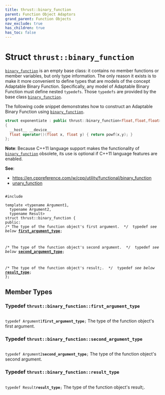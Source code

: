 ```yaml
---
title: thrust::binary_function
parent: Function Object Adaptors
grand_parent: Function Objects
nav_exclude: true
has_children: true
has_toc: false
---
```


# Struct `thrust::binary_function`

<code><a href="{{ site.baseurl }}/api/classes/structthrust_1_1binary__function.html">binary&#95;function</a></code> is an empty base class: it contains no member functions or member variables, but only type information. The only reason it exists is to make it more convenient to define types that are models of the concept Adaptable Binary Function. Specifically, any model of Adaptable Binary Function must define nested <code>typedefs</code>. Those <code>typedefs</code> are provided by the base class <code><a href="{{ site.baseurl }}/api/classes/structthrust_1_1binary__function.html">binary&#95;function</a></code>.

The following code snippet demonstrates how to construct an Adaptable Binary Function using <code><a href="{{ site.baseurl }}/api/classes/structthrust_1_1binary__function.html">binary&#95;function</a></code>.



```cpp
struct exponentiate : public thrust::binary_function<float,float,float>
{
  __host__ __device__
  float operator()(float x, float y) { return powf(x,y); }
};
```

**Note**:
Because C++11 language support makes the functionality of <code><a href="{{ site.baseurl }}/api/classes/structthrust_1_1binary__function.html">binary&#95;function</a></code> obsolete, its use is optional if C++11 language features are enabled.

**See**:
* <a href="https://en.cppreference.com/w/cpp/utility/functional/binary_function">https://en.cppreference.com/w/cpp/utility/functional/binary_function</a>
* <a href="{{ site.baseurl }}/api/classes/structthrust_1_1unary__function.html">unary_function</a>

<code class="doxybook">
<span>#include <thrust/functional.h></span><br>
<span>template &lt;typename Argument1,</span>
<span>&nbsp;&nbsp;typename Argument2,</span>
<span>&nbsp;&nbsp;typename Result&gt;</span>
<span>struct thrust::binary&#95;function {</span>
<span>public:</span><span class="doxybook-comment"><code>&nbsp;&nbsp;</code>
/* The type of the function object's first argument.  */</span><span>&nbsp;&nbsp;typedef <i>see below</i> <b><a href="{{ site.baseurl }}/api/classes/structthrust_1_1binary__function.html#typedef-first-argument-type">first&#95;argument&#95;type</a></b>;</span>
<br>
<span class="doxybook-comment"><code>&nbsp;&nbsp;</code>
/* The type of the function object's second argument.  */</span><span>&nbsp;&nbsp;typedef <i>see below</i> <b><a href="{{ site.baseurl }}/api/classes/structthrust_1_1binary__function.html#typedef-second-argument-type">second&#95;argument&#95;type</a></b>;</span>
<br>
<span class="doxybook-comment"><code>&nbsp;&nbsp;</code>
/* The type of the function object's result;.  */</span><span>&nbsp;&nbsp;typedef <i>see below</i> <b><a href="{{ site.baseurl }}/api/classes/structthrust_1_1binary__function.html#typedef-result-type">result&#95;type</a></b>;</span>
<span>};</span>
</code>

## Member Types

<h3 id="typedef-first-argument-type">
Typedef <code>thrust::binary&#95;function::first&#95;argument&#95;type</code>
</h3>

<code class="doxybook">
<span>typedef Argument1<b>first_argument_type</b>;</span></code>
The type of the function object's first argument. 

<h3 id="typedef-second-argument-type">
Typedef <code>thrust::binary&#95;function::second&#95;argument&#95;type</code>
</h3>

<code class="doxybook">
<span>typedef Argument2<b>second_argument_type</b>;</span></code>
The type of the function object's second argument. 

<h3 id="typedef-result-type">
Typedef <code>thrust::binary&#95;function::result&#95;type</code>
</h3>

<code class="doxybook">
<span>typedef Result<b>result_type</b>;</span></code>
The type of the function object's result;. 


